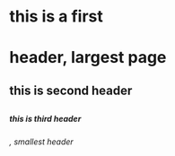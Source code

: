 # this is a first <h1> header, largest page

## this is second header <h2>

##### this is third header <h6>, smallest header
